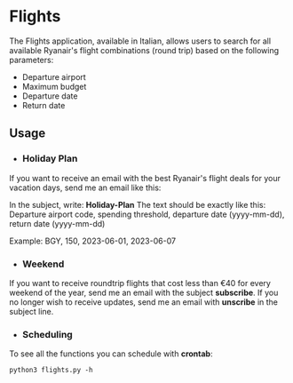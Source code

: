 # Flights

The Flights application, available in Italian,  allows users to search for all available Ryanair's flight combinations (round trip) based on the following parameters:

- Departure airport
- Maximum budget
- Departure date
- Return date

## Usage

- ### Holiday Plan

If you want to receive an email with the best Ryanair's flight deals for your vacation days, send me an email like this:

In the subject, write: **Holiday-Plan**
The text should be exactly like this:
Departure airport code, spending threshold, departure date (yyyy-mm-dd), return date (yyyy-mm-dd)

Example:
BGY, 150, 2023-06-01, 2023-06-07

- ### Weekend

If you want to receive roundtrip flights that cost less than €40 for every weekend of the year, send me an email with the subject **subscribe**. If you no longer wish to receive updates, send me an email with **unscribe** in the subject line.

- ### Scheduling

To see all the functions you can schedule with **crontab**:


`python3 flights.py -h`
